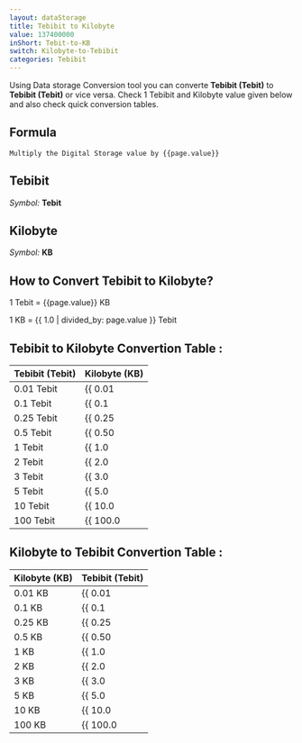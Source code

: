 ```yaml
---
layout: dataStorage
title: Tebibit to Kilobyte
value: 137400000
inShort: Tebit-to-KB
switch: Kilobyte-to-Tebibit
categories: Tebibit
---
```


Using Data storage Conversion tool you can converte **Tebibit (Tebit)** to **Tebibit (Tebit)** or vice versa. Check 1 Tebibit and Kilobyte value given below and also check quick conversion tables.

## Formula
`Multiply the Digital Storage value by {{page.value}}`

## Tebibit
*Symbol:* **Tebit**

## Kilobyte
*Symbol:* **KB**

## How to Convert Tebibit to Kilobyte?

1 Tebit = {{page.value}} KB

1 KB = {{ 1.0 | divided_by: page.value }} Tebit


## Tebibit to Kilobyte Convertion Table :

| Tebibit (Tebit) | Kilobyte (KB) |
| ---- | ---- |
| 0.01 Tebit | {{ 0.01 | times: page.value }} KB |
| 0.1 Tebit | {{ 0.1 | times: page.value }} KB |
| 0.25 Tebit | {{ 0.25 | times: page.value }} KB |
| 0.5 Tebit | {{ 0.50 | times: page.value }} KB |
| 1 Tebit | {{ 1.0 | times: page.value }} KB |
| 2 Tebit | {{ 2.0 | times: page.value }} KB |
| 3 Tebit | {{ 3.0 | times: page.value }} KB |
| 5 Tebit | {{ 5.0 | times: page.value }} KB |
| 10 Tebit | {{ 10.0 | times: page.value }} KB |
| 100 Tebit | {{ 100.0 | times: page.value }} KB |

## Kilobyte to Tebibit Convertion Table :

| Kilobyte (KB) | Tebibit (Tebit) |
| ---- | ---- |
| 0.01 KB | {{ 0.01 | divided_by: page.value }} Tebit |
| 0.1 KB | {{ 0.1 | divided_by: page.value }} Tebit |
| 0.25 KB | {{ 0.25 | divided_by: page.value }} Tebit |
| 0.5 KB | {{ 0.50 | divided_by: page.value }} Tebit |
| 1 KB | {{ 1.0 | divided_by: page.value }} Tebit |
| 2 KB | {{ 2.0 | divided_by: page.value }} Tebit |
| 3 KB | {{ 3.0 | divided_by: page.value }} Tebit |
| 5 KB | {{ 5.0 | divided_by: page.value }} Tebit |
| 10 KB | {{ 10.0 | divided_by: page.value }} Tebit |
| 100 KB | {{ 100.0 | divided_by: page.value }} Tebit |


<script>
document.getElementById('selectInput')[15].selected = true
document.getElementById('selectOutput')[4].selected = true
</script>
